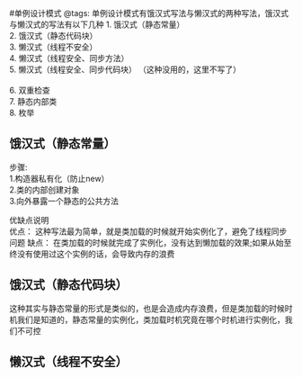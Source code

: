 #单例设计模式
@tags: 单例设计模式有饿汉式写法与懒汉式的两种写法，饿汉式与懒汉式的写法有以下几种
    1.  饿汉式（静态常量）   <br/>
    2.  饿汉式（静态代码块） <br/>
    3.  懒汉式（线程不安全） <br/>
    4.  懒汉式（线程安全、同步方法）<br/>
    5.  懒汉式（线程安全、同步代码块） （这种没用的，这里不写了）<br/>  
    6.  双重检查    <br/>
    7.  静态内部类   <br/>
    8.  枚举  <br/>
    
##  饿汉式（静态常量）
步骤: <br/>
    1.构造器私有化（防止new）<br/>
    2.类的内部创建对象 <br/>
    3.向外暴露一个静态的公共方法<br/>
  
  优缺点说明 <br/>
  优点： 这种写法最为简单，就是类加载的时候就开始实例化了，避免了线程同步问题
  缺点： 在类加载的时候就完成了实例化，没有达到懒加载的效果;如果从始至终没有使用过这个实例的话，会导致内存的浪费 <br/>
 
##  饿汉式（静态代码块）

这种其实与静态常量的形式是类似的，也是会造成内存浪费，但是类加载的时候时机我们是知道的，静态常量的实例化，类加载时机究竟在哪个时机进行实例化，我们不可控 <br/>

##  懒汉式（线程不安全）
    
    